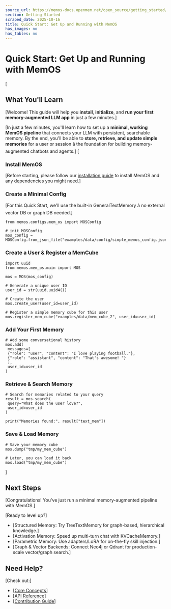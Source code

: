 ```yaml
---
source_url: https://memos-docs.openmem.net/open_source/getting_started/quick_start
section: Getting Started
scraped_date: 2025-10-16
title: Quick Start: Get Up and Running with MemOS
has_images: no
has_tables: no
---
```


# Quick Start: Get Up and Running with MemOS
 [ 
## What You'll Learn
 
[Welcome! This guide will help you **install**, **initialize**, and **run your first memory-augmented LLM app** in just a few minutes.]
 
[In just a few minutes, you'll learn how to set up a **minimal, working MemOS pipeline** that connects your LLM with persistent, searchable memory.
By the end, you'll be able to **store, retrieve, and update simple memories** for a user or session â the foundation for building memory-augmented chatbots and agents.]
 [ 
### Install MemOS
 
[Before starting, please follow our [installation guide](/open_source/getting_started/installation) to install MemOS and any dependencies you might need.]
 
### Create a Minimal Config
 
[For this Quick Start, we'll use the built-in GeneralTextMemory â no external vector DB or graph DB needed.]
 
```
from memos.configs.mem_os import MOSConfig

# init MOSConfig
mos_config = MOSConfig.from_json_file("examples/data/config/simple_memos_config.json")

```
 
### Create a User & Register a MemCube
 
```
import uuid
from memos.mem_os.main import MOS

mos = MOS(mos_config)

# Generate a unique user ID
user_id = str(uuid.uuid4())

# Create the user
mos.create_user(user_id=user_id)

# Register a simple memory cube for this user
mos.register_mem_cube("examples/data/mem_cube_2", user_id=user_id)

```
 
### Add Your First Memory
 
```
# Add some conversational history
mos.add(
 messages=[
 {"role": "user", "content": "I love playing football."},
 {"role": "assistant", "content": "That's awesome! "}
 ],
 user_id=user_id
)

```
 
### Retrieve & Search Memory
 
```
# Search for memories related to your query
result = mos.search(
 query="What does the user love?",
 user_id=user_id
)

print("Memories found:", result["text_mem"])

```
 
### Save & Load Memory
 
```
# Save your memory cube
mos.dump("tmp/my_mem_cube")

# Later, you can load it back
mos.load("tmp/my_mem_cube")

```
 ] 
## Next Steps
 
[Congratulations! You've just run a minimal memory-augmented pipeline with MemOS.]
 
[Ready to level up?]
 
- [Structured Memory: Try TreeTextMemory for graph-based, hierarchical
knowledge.]
- [Activation Memory: Speed up multi-turn chat with KVCacheMemory.]
- [Parametric Memory: Use adapters/LoRA for on-the-fly skill injection.]
- [Graph & Vector Backends: Connect Neo4j or Qdrant for production-scale
vector/graph search.]
 
## Need Help?
 
[Check out:]
 
- [[Core Concepts](/open_source/home/core_concepts)]
- [[API Reference](/api-reference/configure-memos)]
- [[Contribution Guide](/open_source/contribution/overview)]
